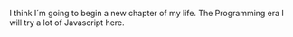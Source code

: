 I think I´m going to begin a new chapter of my life.
The Programming era
I will try a lot of Javascript here.